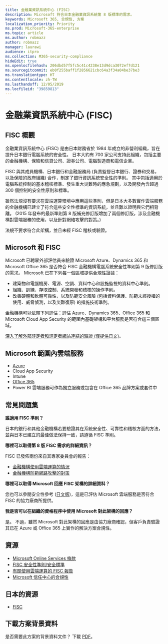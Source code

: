 ```yaml
---
title: 金融業資訊系統中心 (FISC)
description: Microsoft 符合日本金融業資訊系統第 8 版標準的需求。
keywords: Microsoft 365, 合規性, 方案
localization_priority: Priority
ms.prod: Microsoft-365-enterprise
ms.topic: article
ms.author: robmazz
author: robmazz
manager: laurawi
audience: itpro
ms.collection: M365-security-compliance
hideEdit: true
ms.openlocfilehash: 206dbd57f5fc5c41c4238e13d9dca3072ef7d121
ms.sourcegitcommit: eb0f255baff1f2856621cbc64a3f34a04be37be3
ms.translationtype: HT
ms.contentlocale: zh-TW
ms.lasthandoff: 12/05/2019
ms.locfileid: "39859813"
---
```

# <a name="center-for-financial-industry-information-systems-fisc"></a>金融業資訊系統中心 (FISC)

## <a name="fisc-overview"></a>FISC 概觀

金融業資訊系統中心 (FISC) 是由日本財務省於 1984 年成立的非營利組織，旨在提升日本銀行電腦系統的安全性。 日本大約有 700 家公司支持此組織，包括主要的金融機構、保險和信貸公司、證券公司、電腦製造商和電信企業。

FISC 與其成員機構、日本銀行和金融服務局 (負責監督日本銀行、證券和交易，以及保險的政府組織) 合作，制定了銀行資訊系統安全性的準則。 其中包括適用於電腦系統控制的基本稽核標準、發生重大災難時的應急規劃，以及開發內含超過 300 個控制的安全性原則和標準。

雖然法規沒有要求在雲端運算環境中應用這些準則，但是日本大多數實作雲端服務的金融機構已建立了符合這些安全性標準的資訊系統，並且難以證明與它們相背離。 (2015 年發布的最新準則第 8 版補充修訂版增加了兩個修訂版，涉及金融機構對雲端服務的使用，以及針對網絡攻擊的對策。)

法規不要求符合此架構，並且未經 FISC 稽核或驗證。

## <a name="microsoft-and-fisc"></a>Microsoft 和 FISC

Microsoft 已聘雇外部評估員來驗證 Microsoft Azure、Dynamics 365 和 Microsoft Office 365 是否符合 FISC 金融機構電腦系統安全性準則第 9 版修訂版的需求。 Microsoft 已在下列每一個區域提供合規性證據：

- 建築物和電腦機房、電源、空調、資料中心和設施監視的資料中心準則。
- 組織、訓練、存取控制、系統開發和稽核的操作準則。
- 改善硬體和軟體可靠性，以及防範安全風險 (包括資料保護、防範未經授權的使用、威脅偵測，以及災難復原) 的措施技術準則。

金融機構可以依賴下列評估：評估 Azure、Dynamics 365、Office 365 和 Microsoft Cloud App Security 的範圍內基礎架構和平台服務是否符合這三個區域。

[深入了解外部評定者和評定者網站連結的驗證 (僅提供日文)](https://www.microsoft.com/ja-jp/business/enterprise-security/twc/finance-fisc.aspx)。

## <a name="microsoft-in-scope-cloud-services"></a>Microsoft 範圍內雲端服務

- [Azure](https://aka.ms/AzureCompliance)
- Cloud App Security
- Intune
- [Office 365](https://go.microsoft.com/fwlink/p/?LinkID=2077751)
- Power BI 雲端服務可作為獨立服務或包含在 Office 365 品牌方案或套件中

## <a name="frequently-asked-questions"></a>常見問題集

**誰適用 FISC 準則？**

日本的銀行和其他金融機構若要驗證其在系統安全性、可靠性和稽核方面的方法，並與日本已建立的最佳做法保持一致，請遵循 FISC 準則。

**哪裡可以取得第 8 版 FISC 需求的詳細資訊？**

FISC 已發佈兩份來自其專家委員會的報告：

- [金融機構使用雲端運算的情況](https://aka.ms/cloud-computing-report-en)
- [金融機構防範網路攻擊的對策](https://aka.ms/cyberattack-counter)

**哪裡可以取得 Microsoft 回應 FISC 架構的詳細資料？**

您也可以參閱安全性參考 ([日文版](https://aka.ms/microsoftresponsetofiscguidancejapanese))，這是已評估 Microsoft 雲端服務是否符合 FISC 的協力廠商所提供。

**我是否可以在組織的資格程序中使用 Microsoft 對此架構的回應？**

是。 不過，雖然 Microsoft 對此架構的回應是由協力廠商確認，但客戶負責驗證其已在 Azure 或 Office 365 上實作的解決方案合規性。

## <a name="resources"></a>資源

- [Microsoft Online Services 條款](https://aka.ms/Online-Services-Terms)
- [FISC 安全性準則/安全標準](https://www.fisc.or.jp/english)
- [有關使用雲端運算的 FISC 報告](https://aka.ms/cloud-computing-report-en)
- [Microsoft 信任中心的合規性](https://www.microsoft.com/trust-center/compliance/compliance-overview)

## <a name="resources-in-japanese"></a>日本的資源

- [FISC](https://www.fisc.or.jp/)

## <a name="download-the-offering-backgrounder"></a>下載方案背景資料

是否需要此方案的背景資料文件？ 下載 [PDF](https://download.microsoft.com/download/9/1/D/91D74F03-AA26-4D22-AB99-576FE9F88B58/FISC-Compliance.pdf)。
